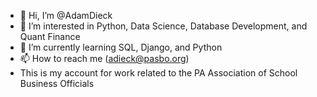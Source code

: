 - 👋 Hi, I’m @AdamDieck
- 👀 I’m interested in Python, Data Science, Database Development, and Quant Finance
- 🌱 I’m currently learning SQL, Django, and Python
- 📫 How to reach me (adieck@pasbo.org)
- This is my account for work related to the PA Association of School Business Officials
<!---
AdamDieck/AdamDieck is a ✨ special ✨ repository because its `README.md` (this file) appears on your GitHub profile.
You can click the Preview link to take a look at your changes.
--->
